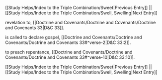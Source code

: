 [[Study Helps/Index to the Triple Combination/Sweet|Previous Entry]]  ||  [[Study Helps/Index to the Triple Combination/Swell, Swelling|Next Entry]]

 revelation to, [[Doctrine and Covenants/Doctrine and Covenants/Doctrine and Covenants 33|D&C 33]].

 is called to declare gospel, [[Doctrine and Covenants/Doctrine and Covenants/Doctrine and Covenants 33#^verse-2|D&C 33:2]].

 to preach repentance, [[Doctrine and Covenants/Doctrine and Covenants/Doctrine and Covenants 33#^verse-10|D&C 33:10]].

[[Study Helps/Index to the Triple Combination/Sweet|Previous Entry]]  ||  [[Study Helps/Index to the Triple Combination/Swell, Swelling|Next Entry]]